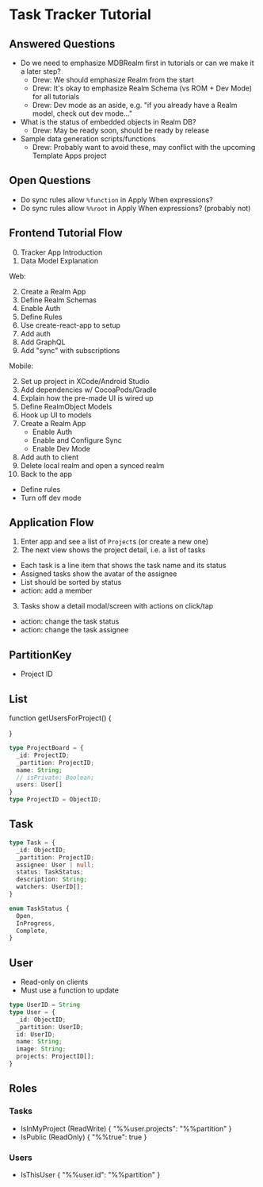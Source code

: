 # Task Tracker Tutorial

## Answered Questions
 
- Do we need to emphasize MDBRealm first in tutorials or can we make it a later step?
  - Drew: We should emphasize Realm from the start
  - Drew: It's okay to emphasize Realm Schema (vs ROM + Dev Mode) for all tutorials
  - Drew: Dev mode as an aside, e.g. "if you already have a Realm model, check out dev mode..."
- What is the status of embedded objects in Realm DB?
  - Drew: May be ready soon, should be ready by release
- Sample data generation scripts/functions
  - Drew: Probably want to avoid these, may conflict with the upcoming Template Apps project
 
 ## Open Questions
 
- Do sync rules allow `%function` in Apply When expressions?
- Do sync rules allow `%%root` in Apply When expressions? (probably not)

## Frontend Tutorial Flow

0. Tracker App Introduction
1. Data Model Explanation

Web:

2. Create a Realm App
3. Define Realm Schemas
4. Enable Auth
5. Define Rules
6. Use create-react-app to setup
7. Add auth
8. Add GraphQL
9. Add "sync" with subscriptions

Mobile:

2. Set up project in XCode/Android Studio
3. Add dependencies w/ CocoaPods/Gradle
4. Explain how the pre-made UI is wired up
5. Define RealmObject Models
6. Hook up UI to models
7. Create a Realm App
   - Enable Auth 
   - Enable and Configure Sync
   - Enable Dev Mode
8. Add auth to client
9. Delete local realm and open a synced realm
10. Back to the app
   - Define rules
   - Turn off dev mode

## Application Flow

1. Enter app and see a list of `Project`s (or create a new one)
2. The next view shows the project detail, i.e. a list of tasks
  - Each task is a line item that shows the task name and its status
  - Assigned tasks show the avatar of the assignee
  - List should be sorted by status
  - action: add a member
3. Tasks show a detail modal/screen with actions on click/tap
  - action: change the task status
  - action: change the task assignee

## PartitionKey

- Project ID

## List

function getUsersForProject() {
  
}

```ts
type ProjectBoard = {
  _id: ProjectID;
  _partition: ProjectID;
  name: String;
  // isPrivate: Boolean;
  users: User[]
}
type ProjectID = ObjectID;
```

## Task

```ts
type Task = {
  _id: ObjectID;
  _partition: ProjectID;
  assignee: User | null;
  status: TaskStatus;
  description: String;
  watchers: UserID[];
}

enum TaskStatus {
  Open,
  InProgress,
  Complete,
}
```

## User

- Read-only on clients
- Must use a function to update

```ts
type UserID = String
type User = {
  _id: ObjectID;
  _partition: UserID;
  id: UserID;
  name: String;
  image: String;
  projects: ProjectID[];
}
```

## Roles

### Tasks

- IsInMyProject (ReadWrite)
{
  "%%user.projects": "%%partition"
}
- IsPublic (ReadOnly)
{ "%%true": true }
<!-- {
  "%%false": {
    "%function": {
      name: "IsPrivateProject",
      arguments: ["%%partition"]
    }
  }
} -->

### Users

- IsThisUser
{
  "%%user.id": "%%partition"
}


